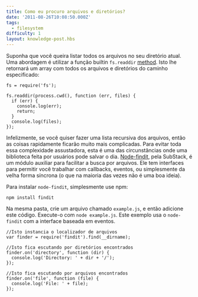 ```yaml
---
title: Como eu procuro arquivos e diretórios?
date: '2011-08-26T10:08:50.000Z'
tags:
  - filesystem
difficulty: 1
layout: knowledge-post.hbs
---
```


Suponha que você queira listar todos os arquivos no seu diretório atual.  Uma abordagem é utilizar a função builtin `fs.readdir` [method](/how-do-i-read-files-in-node-js). Isto lhe retornará um array com todos os arquivos e diretórios do caminho especificado:

    fs = require('fs');

    fs.readdir(process.cwd(), function (err, files) {
      if (err) {
        console.log(err);
        return;
      }
      console.log(files);
    });


Infelizmente, se você quiser fazer uma lista recursiva dos arquivos, então as coisas rapidamente ficarão muito mais complicadas. Para evitar toda essa complexidade assustadora, esta é uma das circunstâncias onde uma biblioteca feita por usuários pode salvar o dia. [Node-findit](https://github.com/substack/node-findit), pela SubStack, é um módulo auxiliar para facilitar a busca por arquivos.  Ele tem interfaces para permitir você trabalhar com callbacks, eventos, ou simplesmente da velha forma síncrona (o que na maioria das vezes não é uma boa ideia).

Para instalar `node-findit`, simplesmente use npm:

    npm install findit

Na mesma pasta, crie um arquivo chamado `example.js`, e então adicione este código.  Execute-o com `node example.js`.  Este exemplo usa o `node-findit` com a interface baseada em eventos.

    //Isto instancia o localizador de arquivos
    var finder = require('findit').find(__dirname);

    //Isto fica escutando por diretórios encontrados
    finder.on('directory', function (dir) {
      console.log('Directory: ' + dir + '/');
    });

    //Isto fica escutando por arquivos encontrados
    finder.on('file', function (file) {
      console.log('File: ' + file);
    });
